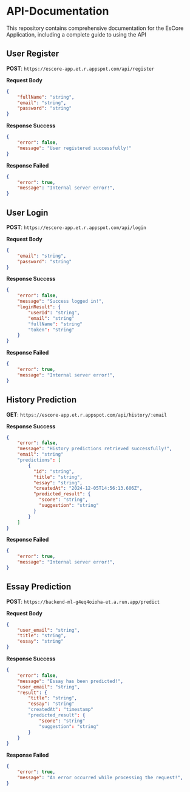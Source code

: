 # API-Documentation
This repository contains comprehensive documentation for the EsCore Application, including a complete guide to using the API

## User Register   
**POST**: `https://escore-app.et.r.appspot.com/api/register`  

**Request Body**
```json
{
    "fullName": "string",
    "email": "string",
    "password": "string"
}
```

**Response Success**
```json
{
    "error": false,
    "message": "User registered successfully!"
}
```

**Response Failed**

```json
{ 
    "error": true,
    "message": "Internal server error!",
}
```

## User Login   
**POST**: `https://escore-app.et.r.appspot.com/api/login`  

**Request Body**
```json
{
    "email": "string",
    "password": "string"
}
```

**Response Success**
```json
{
    "error": false,
    "message": "Success logged in!",
    "loginResult": {
        "userId": "string",
        "email": "string"
        "fullName": "string"
        "token": "string"
    }
}
```

**Response Failed**

```json
{ 
    "error": true,
    "message": "Internal server error!",
}
```

## History Prediction   
**GET**: `https://escore-app.et.r.appspot.com/api/history/:email`  

**Response Success**
```json
{
    "error": false,
    "message": "History predictions retrieved successfully!",
    "email": "string"
    "predictions": [
        {
          "id": "string",
          "title": "string",
          "essay": "string",
          "createdAt": "2024-12-05T14:56:13.606Z",
          "predicted_result": {
            "score": "string",
            "suggestion": "string"
          }
        }
    ]
}
```

**Response Failed**

```json
{ 
    "error": true,
    "message": "Internal server error!",
}
```

## Essay Prediction   
**POST**: `https://backend-ml-g4eq4oioha-et.a.run.app/predict`  

**Request Body**
```json
{
    "user_email": "string",
    "title": "string",
    "essay": "string"
}
```

**Response Success**
```json
{
    "error": false,
    "message": "Essay has been predicted!",
    "user_email": "string",
    "result": {
        "title": "string",
        "essay": "string"
        "createdAt": "timestamp"
        "predicted_result": {
            "score": "string"
            "suggestion": "string"
        }
    }
}
```

**Response Failed**

```json
{ 
    "error": true,
    "message": "An error occurred while processing the request!",
}
```



